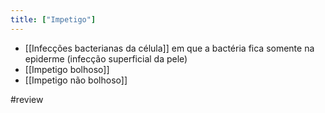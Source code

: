 ```yaml
---
title: ["Impetigo"]
---
```

+ [[Infecções bacterianas da célula]] em que a bactéria fica somente na epiderme (infecção superficial da pele)
+ [[Impetigo bolhoso]]
+ [[Impetigo não bolhoso]]

#review 